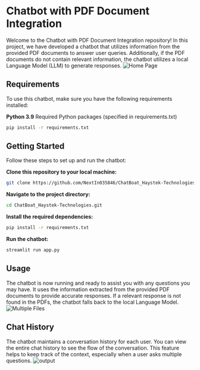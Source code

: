 # Chatbot with PDF Document Integration
Welcome to the Chatbot with PDF Document Integration repository! In this project, we have developed a chatbot that utilizes information from the provided PDF documents to answer user queries. Additionally, if the PDF documents do not contain relevant information, the chatbot utilizes a local Language Model (LLM) to generate responses.
![Home Page](https://github.com/NextIn035846/ChatBoat_Haystek-Technologies/assets/72642100/1cdb2613-d4b1-4362-87d3-72c2b055e573)

## Requirements
To use this chatbot, make sure you have the following requirements installed:

**Python 3.9**
Required Python packages (specified in requirements.txt)
```bash
pip install -r requirements.txt
```
## Getting Started
Follow these steps to set up and run the chatbot:

**Clone this repository to your local machine:**
```bash
git clone https://github.com/NextIn035846/ChatBoat_Haystek-Technologies.git
```
**Navigate to the project directory:**
```bash
cd ChatBoat_Haystek-Technologies.git
```
**Install the required dependencies:**
```bash
pip install -r requirements.txt
```
**Run the chatbot:**
```bash
streamlit run app.py
```
## Usage
The chatbot is now running and ready to assist you with any questions you may have. It uses the information extracted from the provided PDF documents to provide accurate responses. If a relevant response is not found in the PDFs, the chatbot falls back to the local Language Model.
![Multiple Files](https://github.com/NextIn035846/ChatBoat_Haystek-Technologies/assets/72642100/433abdc2-506b-46d5-bad8-913d5098a633)

## Chat History
The chatbot maintains a conversation history for each user. You can view the entire chat history to see the flow of the conversation. This feature helps to keep track of the context, especially when a user asks multiple questions.
![output](https://github.com/NextIn035846/ChatBoat_Haystek-Technologies/assets/72642100/38fbca04-16db-42f6-a583-37e1ec9f8c19)

